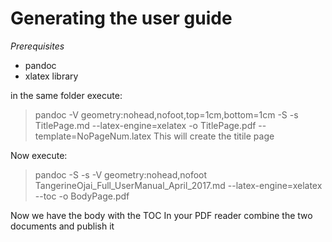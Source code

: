# Generating the user guide

*Prerequisites* 
- pandoc
- xlatex library

in the same folder execute:
> pandoc  -V geometry:nohead,nofoot,top=1cm,bottom=1cm -S -s TitlePage.md --latex-engine=xelatex -o TitlePage.pdf --template=NoPageNum.latex
This will create the titile page

Now execute:
> pandoc  -S -s -V geometry:nohead,nofoot  TangerineOjai_Full_UserManual_April_2017.md --latex-engine=xelatex --toc -o BodyPage.pdf

Now we have the body with the TOC
In your PDF reader combine the two documents and publish it